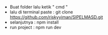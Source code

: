- Buat folder lalu ketik " cmd "
-  lalu di terminal paste : git clone https://github.com/riskyyiman/SIPELMASD.git
- selanjutnya : npm install
- run project : npm run dev
